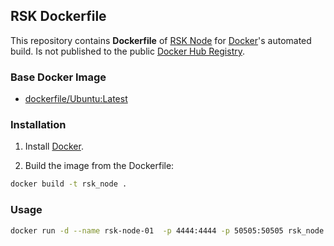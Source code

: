## RSK Dockerfile

This repository contains **Dockerfile** of [RSK Node](http://www.rsk.co/) for [Docker](https://www.docker.com/)'s automated build. Is not published to the public [Docker Hub Registry](https://registry.hub.docker.com/).


### Base Docker Image

* [dockerfile/Ubuntu:Latest](https://hub.docker.com/_/ubuntu/)


### Installation

1. Install [Docker](https://docs.docker.com/engine/installation/).

2. Build the image from the Dockerfile: 
```bash
docker build -t rsk_node .
``` 

### Usage
```bash
docker run -d --name rsk-node-01  -p 4444:4444 -p 50505:50505 rsk_node
```

